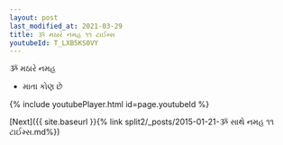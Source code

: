 ```yaml
---
layout: post
last_modified_at: 2021-03-29
title: ૐ મઠારે નમહ ૧૧ ટાઈમ્સ
youtubeId: T_LXB5KS0VY
---
```

 
 
 ૐ મઠારે નમહ  
 
 -  માતા કોણ છે 
 
  
 
  
 
 
 
 
 
 


{% include youtubePlayer.html id=page.youtubeId %}
 
[Next]({{ site.baseurl }}{% link  split2/_posts/2015-01-21-ૐ સાથે નમહ ૧૧ ટાઈમ્સ.md%})
 
